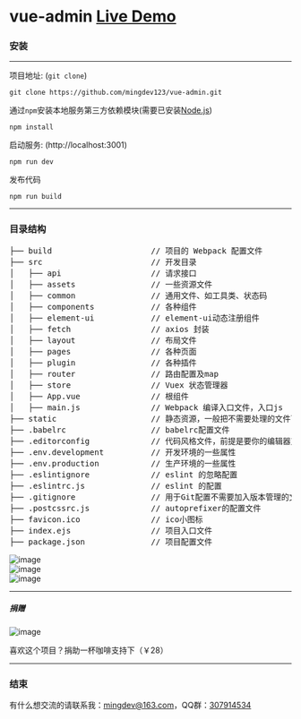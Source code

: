 # vue-admin [Live Demo](http://vueadmin.hinplay.com/)

### 安装

***
项目地址: (`git clone`)
```shell
git clone https://github.com/mingdev123/vue-admin.git
```
通过`npm`安装本地服务第三方依赖模块(需要已安装[Node.js](https://nodejs.org/))

```
npm install
```
启动服务: (http://localhost:3001)

```
npm run dev
```
发布代码

```
npm run build
```
***
### 目录结构
<pre>
├── build                     // 项目的 Webpack 配置文件
├── src                       // 开发目录
│   ├── api                   // 请求接口
│   ├── assets                // 一些资源文件
│   ├── common                // 通用文件、如工具类、状态码
│   ├── components            // 各种组件
│   ├── element-ui            // element-ui动态注册组件
│   ├── fetch                 // axios 封装
│   ├── layout                // 布局文件
│   ├── pages                 // 各种页面
│   ├── plugin                // 各种插件
│   ├── router                // 路由配置及map
│   ├── store                 // Vuex 状态管理器
│   ├── App.vue               // 根组件
│   ├── main.js               // Webpack 编译入口文件，入口js
├── static                    // 静态资源，一般把不需要处理的文件可以放这里
├── .babelrc                  // babelrc配置文件
├── .editorconfig             // 代码风格文件，前提是要你的编辑器支持
├── .env.development          // 开发环境的一些属性
├── .env.production           // 生产环境的一些属性
├── .eslintignore             // eslint 的忽略配置
├── .eslintrc.js              // eslint 的配置
├── .gitignore                // 用于Git配置不需要加入版本管理的文件
├── .postcssrc.js             // autoprefixer的配置文件
├── favicon.ico               // ico小图标
├── index.ejs                 // 项目入口文件
├── package.json              // 项目配置文件
</pre>

![image](https://raw.githubusercontent.com/mingdev123/vue-admin/images/images_1.jpg)
<br />
![image](https://raw.githubusercontent.com/mingdev123/vue-admin/images/images_2.jpg)
<br />
![image](https://raw.githubusercontent.com/mingdev123/vue-admin/images/images_3.jpg)
***
##### 捐赠
![image](https://raw.githubusercontent.com/mingdev123/vue-admin/images/images_4.jpg)

喜欢这个项目？捐助一杯咖啡支持下（￥28）
***
### 结束

有什么想交流的请联系我：[mingdev@163.com](mailto:mingdev@163.com)，QQ群：[307914534](https://jq.qq.com/?_wv=1027&k=46l9UkQ)
